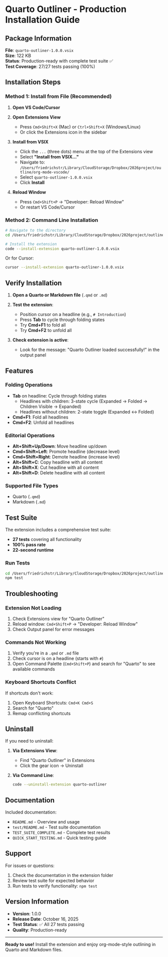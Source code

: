 # Quarto Outliner - Production Installation Guide

## Package Information

**File**: `quarto-outliner-1.0.0.vsix`  
**Size**: 122 KB  
**Status**: Production-ready with complete test suite ✅  
**Test Coverage**: 27/27 tests passing (100%)

## Installation Steps

### Method 1: Install from File (Recommended)

1. **Open VS Code/Cursor**

2. **Open Extensions View**
   - Press `Cmd+Shift+X` (Mac) or `Ctrl+Shift+X` (Windows/Linux)
   - Or click the Extensions icon in the sidebar

3. **Install from VSIX**
   - Click the `...` (three dots) menu at the top of the Extensions view
   - Select **"Install from VSIX..."**
   - Navigate to: `/Users/friedrichstr/Library/CloudStorage/Dropbox/2026project/outline/org-mode-vscode/`
   - Select `quarto-outliner-1.0.0.vsix`
   - Click **Install**

4. **Reload Window**
   - Press `Cmd+Shift+P` → "Developer: Reload Window"
   - Or restart VS Code/Cursor

### Method 2: Command Line Installation

```bash
# Navigate to the directory
cd /Users/friedrichstr/Library/CloudStorage/Dropbox/2026project/outline/org-mode-vscode

# Install the extension
code --install-extension quarto-outliner-1.0.0.vsix
```

Or for Cursor:
```bash
cursor --install-extension quarto-outliner-1.0.0.vsix
```

## Verify Installation

1. **Open a Quarto or Markdown file** (`.qmd` or `.md`)

2. **Test the extension**:
   - Position cursor on a headline (e.g., `# Introduction`)
   - Press **Tab** to cycle through folding states
   - Try **Cmd+F1** to fold all
   - Try **Cmd+F2** to unfold all

3. **Check extension is active**:
   - Look for the message: "Quarto Outliner loaded successfully!" in the output panel

## Features

### Folding Operations
- **Tab** on headline: Cycle through folding states
  - Headlines with children: 3-state cycle (Expanded → Folded → Children Visible → Expanded)
  - Headlines without children: 2-state toggle (Expanded ↔ Folded)
- **Cmd+F1**: Fold all headlines
- **Cmd+F2**: Unfold all headlines

### Editorial Operations
- **Alt+Shift+Up/Down**: Move headline up/down
- **Cmd+Shift+Left**: Promote headline (decrease level)
- **Cmd+Shift+Right**: Demote headline (increase level)
- **Alt+Shift+C**: Copy headline with all content
- **Alt+Shift+X**: Cut headline with all content
- **Alt+Shift+D**: Delete headline with all content

### Supported File Types
- Quarto (`.qmd`)
- Markdown (`.md`)

## Test Suite

The extension includes a comprehensive test suite:
- **27 tests** covering all functionality
- **100% pass rate**
- **22-second runtime**

### Run Tests
```bash
cd /Users/friedrichstr/Library/CloudStorage/Dropbox/2026project/outline/org-mode-vscode
npm test
```

## Troubleshooting

### Extension Not Loading
1. Check Extensions view for "Quarto Outliner"
2. Reload window: `Cmd+Shift+P` → "Developer: Reload Window"
3. Check Output panel for error messages

### Commands Not Working
1. Verify you're in a `.qmd` or `.md` file
2. Check cursor is on a headline (starts with `#`)
3. Open Command Palette (`Cmd+Shift+P`) and search for "Quarto" to see available commands

### Keyboard Shortcuts Conflict
If shortcuts don't work:
1. Open Keyboard Shortcuts: `Cmd+K Cmd+S`
2. Search for "Quarto"
3. Remap conflicting shortcuts

## Uninstall

If you need to uninstall:

1. **Via Extensions View**:
   - Find "Quarto Outliner" in Extensions
   - Click the gear icon → Uninstall

2. **Via Command Line**:
   ```bash
   code --uninstall-extension quarto-outliner
   ```

## Documentation

Included documentation:
- `README.md` - Overview and usage
- `test/README.md` - Test suite documentation
- `TEST_SUITE_COMPLETE.md` - Complete test results
- `QUICK_START_TESTING.md` - Quick testing guide

## Support

For issues or questions:
1. Check the documentation in the extension folder
2. Review test suite for expected behavior
3. Run tests to verify functionality: `npm test`

## Version Information

- **Version**: 1.0.0
- **Release Date**: October 16, 2025
- **Test Status**: ✅ All 27 tests passing
- **Quality**: Production-ready

---

**Ready to use!** Install the extension and enjoy org-mode-style outlining in Quarto and Markdown files.











